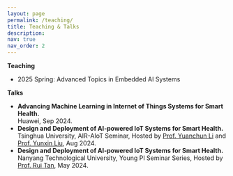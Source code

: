 ```yaml
---
layout: page
permalink: /teaching/
title: Teaching & Talks
description: 
nav: true
nav_order: 2
---
```


**Teaching**
- 2025 Spring: Advanced Topics in Embedded AI Systems


**Talks**
- **Advancing Machine Learning in Internet of Things Systems for Smart Health.**\
Huawei, Sep 2024.
- **Design and Deployment of AI-powered IoT Systems for Smart Health.**\
Tsinghua University, AIR-AIoT Seminar, Hosted by <a href="https://yuanchun-li.github.io/">Prof. Yuanchun Li</a> and <a href="https://yunxinliu.github.io/">Prof. Yunxin Liu</a>, Aug 2024.
- **Design and Deployment of AI-powered IoT Systems for Smart Health.**\
Nanyang Technological University, Young PI Seminar Series, Hosted by <a href="https://personal.ntu.edu.sg/tanrui/">Prof. Rui Tan</a>, May 2024.

